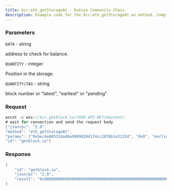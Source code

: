 ```yaml
---
title: kcc:eth_getStorageAt - KuCoin Community Chain
description: Example code for the kcc:eth_getStorageAt ws method. Сomplete guide on how to use kcc:eth_getStorageAt ws in GetBlock.io Web3 documentation.
---
```


### Parameters


`DATA` - string

address to check for balance.

`QUANTITY` - integer

Position in the storage.

`QUANTITY|TAG` - string

block number or "latest", "earliest" or "pending"

### Request

``` java
wscat -c wss://kcc.getblock.io/YOUR-API-KEY/mainnet/ 
# wait for connection and send the request body 
{"jsonrpc": "2.0",
"method": "eth_getStorageAt",
"params": ["0xbec4e80531dad6a9989828d174cc2878b1e3123d", "0x0", "earliest"],
"id": "getblock.io"}
```

###  Response

``` java
{
    "id": "getblock.io",
    "jsonrpc": "2.0",
    "result": "0x0000000000000000000000000000000000000000000000000000000000000000"
}
```

